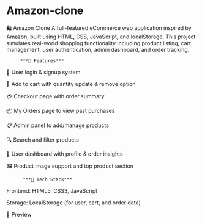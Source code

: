 # Amazon-clone
🛍️ Amazon Clone A full-featured eCommerce web application inspired by Amazon, built using HTML, CSS, JavaScript, and localStorage. This project simulates real-world shopping functionality including product listing, cart management, user authentication, admin dashboard, and order tracking.

         ***🚀 Features***
🔐 User login & signup system

🛒 Add to cart with quantity update & remove option

💳 Checkout page with order summary

📦 My Orders page to view past purchases

📋 Admin panel to add/manage products

🔍 Search and filter products

👤 User dashboard with profile & order insights

🖼️ Product image support and top product section

          ***📂 Tech Stack***
Frontend: HTML5, CSS3, JavaScript

Storage: LocalStorage (for user, cart, and order data)

📸 Preview
